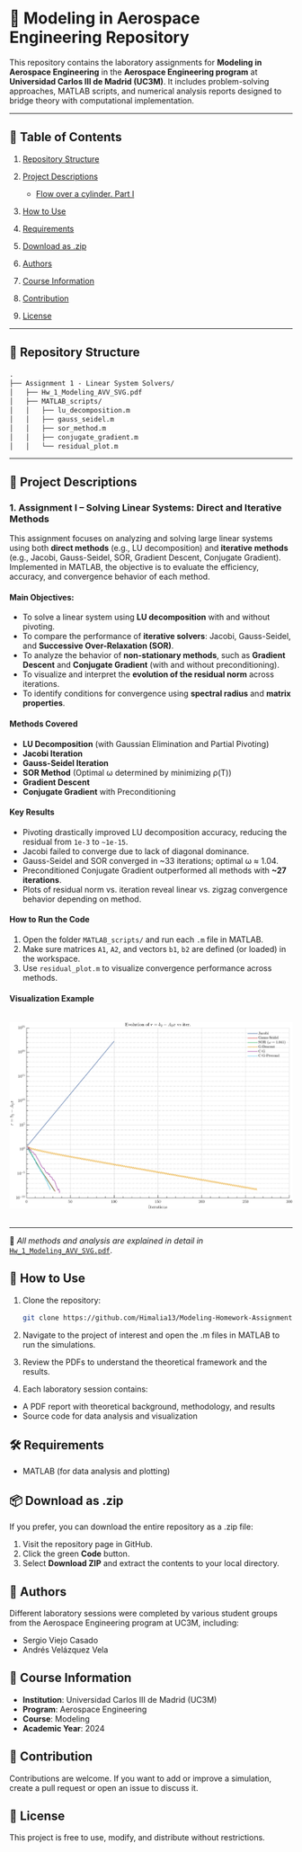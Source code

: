 # 🧠 Modeling in Aerospace Engineering Repository

This repository contains the laboratory assignments for **Modeling in Aerospace Engineering** in the **Aerospace Engineering program** at **Universidad Carlos III de Madrid (UC3M)**. It includes problem-solving approaches, MATLAB scripts, and numerical analysis reports designed to bridge theory with computational implementation.

---

## 📑 Table of Contents
1. [Repository Structure](#-repository-structure)
2. [Project Descriptions](#-project-descriptions)
   - [Flow over a cylinder. Part I](#1-flow-over-a-cylinder-part-i-numerical-analysis-with-ansys-fluent)

3. [How to Use](#-how-to-use)
4. [Requirements](#%EF%B8%8F-requirements)
5. [Download as .zip](#-download-as-zip)
6. [Authors](#-authors)
7. [Course Information](#-course-information)
8. [Contribution](#-contribution)
9. [License](#-license)

---

## 📁 Repository Structure

```
.
├── Assignment 1 - Linear System Solvers/
│   ├── Hw_1_Modeling_AVV_SVG.pdf
│   ├── MATLAB_scripts/
│   │   ├── lu_decomposition.m
│   │   ├── gauss_seidel.m
│   │   ├── sor_method.m
│   │   ├── conjugate_gradient.m
│   │   └── residual_plot.m
```

---

## 📂 Project Descriptions

### 1. Assignment I – Solving Linear Systems: Direct and Iterative Methods

This assignment focuses on analyzing and solving large linear systems using both **direct methods** (e.g., LU decomposition) and **iterative methods** (e.g., Jacobi, Gauss-Seidel, SOR, Gradient Descent, Conjugate Gradient). Implemented in MATLAB, the objective is to evaluate the efficiency, accuracy, and convergence behavior of each method.

#### Main Objectives:

- To solve a linear system using **LU decomposition** with and without pivoting.
- To compare the performance of **iterative solvers**: Jacobi, Gauss-Seidel, and **Successive Over-Relaxation (SOR)**.
- To analyze the behavior of **non-stationary methods**, such as **Gradient Descent** and **Conjugate Gradient** (with and without preconditioning).
- To visualize and interpret the **evolution of the residual norm** across iterations.
- To identify conditions for convergence using **spectral radius** and **matrix properties**.

#### Methods Covered

- **LU Decomposition** (with Gaussian Elimination and Partial Pivoting)
- **Jacobi Iteration**
- **Gauss-Seidel Iteration**
- **SOR Method** (Optimal ω determined by minimizing ρ(T))
- **Gradient Descent**
- **Conjugate Gradient** with Preconditioning

#### Key Results

- Pivoting drastically improved LU decomposition accuracy, reducing the residual from `1e-3` to `~1e-15`.
- Jacobi failed to converge due to lack of diagonal dominance.
- Gauss-Seidel and SOR converged in ~33 iterations; optimal ω ≈ 1.04.
- Preconditioned Conjugate Gradient outperformed all methods with **~27 iterations**.
- Plots of residual norm vs. iteration reveal linear vs. zigzag convergence behavior depending on method.

#### How to Run the Code

1. Open the folder `MATLAB_scripts/` and run each `.m` file in MATLAB.
2. Make sure matrices `A1`, `A2`, and vectors `b1`, `b2` are defined (or loaded) in the workspace.
3. Use `residual_plot.m` to visualize convergence performance across methods.

#### Visualization Example

<p align="center">
  <img src="repo_img/1.png" alt="Residual Plot" style="margin-top: 16px; margin-bottom: 16px;" />
</p>

---

📌 *All methods and analysis are explained in detail in* [`Hw_1_Modeling_AVV_SVG.pdf`](Assignment%201%20-%20Linear%20System%20Solvers/Hw_1_Modeling_AVV_SVG.pdf).


## 🚀 How to Use
1. Clone the repository:
   ```bash
   git clone https://github.com/Himalia13/Modeling-Homework-Assignments-from-Aerospace-Engineering-UC3M
   ```
2. Navigate to the project of interest and open the .m files in MATLAB to run the simulations.

3. Review the PDFs to understand the theoretical framework and the results.

4. Each laboratory session contains:
- A PDF report with theoretical background, methodology, and results
- Source code for data analysis and visualization


## 🛠️ Requirements

- MATLAB (for data analysis and plotting)

## 📦 Download as .zip
If you prefer, you can download the entire repository as a .zip file:

1. Visit the repository page in GitHub.
2. Click the green **Code** button.
3. Select **Download ZIP** and extract the contents to your local directory.


## 👥 Authors

Different laboratory sessions were completed by various student groups from the Aerospace Engineering program at UC3M, including:
- Sergio Viejo Casado
- Andrés Velázquez Vela


## 📘 Course Information

- **Institution**: Universidad Carlos III de Madrid (UC3M)
- **Program**: Aerospace Engineering
- **Course**: Modeling
- **Academic Year**: 2024

## 🤝 Contribution
Contributions are welcome. If you want to add or improve a simulation, create a pull request or open an issue to discuss it.

## 📄 License
This project is free to use, modify, and distribute without restrictions.


